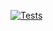 [![Tests](https://github.com/dingraha/AcousticAnalogies.jl/actions/workflows/test.yaml/badge.svg)](https://github.com/dingraha/AcousticAnalogies.jl/actions/workflows/test.yaml)
